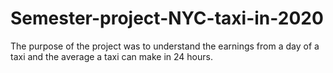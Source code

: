 # Semester-project-NYC-taxi-in-2020
The purpose of the project was to understand the earnings from a day of a taxi and the average a taxi can make in 24 hours.
